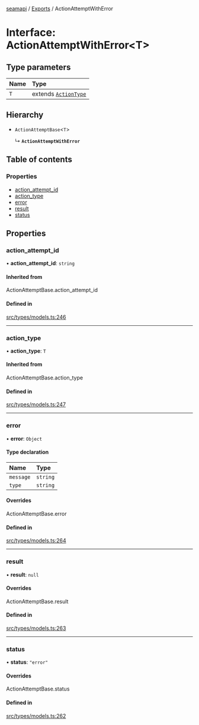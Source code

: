 [seamapi](../README.md) / [Exports](../modules.md) / ActionAttemptWithError

# Interface: ActionAttemptWithError<T\>

## Type parameters

| Name | Type |
| :------ | :------ |
| `T` | extends [`ActionType`](../modules.md#actiontype) |

## Hierarchy

- `ActionAttemptBase`<`T`\>

  ↳ **`ActionAttemptWithError`**

## Table of contents

### Properties

- [action\_attempt\_id](ActionAttemptWithError.md#action_attempt_id)
- [action\_type](ActionAttemptWithError.md#action_type)
- [error](ActionAttemptWithError.md#error)
- [result](ActionAttemptWithError.md#result)
- [status](ActionAttemptWithError.md#status)

## Properties

### action\_attempt\_id

• **action\_attempt\_id**: `string`

#### Inherited from

ActionAttemptBase.action\_attempt\_id

#### Defined in

[src/types/models.ts:246](https://github.com/seamapi/javascript/blob/main/src/types/models.ts#L246)

___

### action\_type

• **action\_type**: `T`

#### Inherited from

ActionAttemptBase.action\_type

#### Defined in

[src/types/models.ts:247](https://github.com/seamapi/javascript/blob/main/src/types/models.ts#L247)

___

### error

• **error**: `Object`

#### Type declaration

| Name | Type |
| :------ | :------ |
| `message` | `string` |
| `type` | `string` |

#### Overrides

ActionAttemptBase.error

#### Defined in

[src/types/models.ts:264](https://github.com/seamapi/javascript/blob/main/src/types/models.ts#L264)

___

### result

• **result**: ``null``

#### Overrides

ActionAttemptBase.result

#### Defined in

[src/types/models.ts:263](https://github.com/seamapi/javascript/blob/main/src/types/models.ts#L263)

___

### status

• **status**: ``"error"``

#### Overrides

ActionAttemptBase.status

#### Defined in

[src/types/models.ts:262](https://github.com/seamapi/javascript/blob/main/src/types/models.ts#L262)
